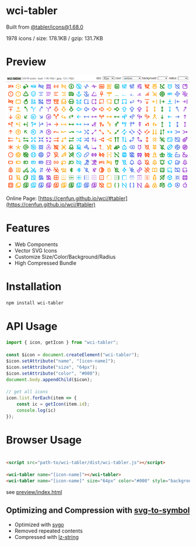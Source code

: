 # wci-tabler
Built from [@tabler/icons@1.68.0](https://github.com/tabler/tabler-icons)  

1978 icons / size: 178.1KB / gzip: 131.7KB  



# Preview
![screenshot](preview/screenshot.png)

Online Page: [https://cenfun.github.io/wci/#tabler](https://cenfun.github.io/wci/#tabler)

# Features
* Web Components
* Vector SVG Icons 
* Customize Size/Color/Background/Radius
* High Compressed Bundle
# Installation
```sh
npm install wci-tabler
```
# API Usage
```js
import { icon, getIcon } from "wci-tabler";

const $icon = document.createElement("wci-tabler");
$icon.setAttribute("name", "[icon-name]");
$icon.setAttribute("size", "64px");
$icon.setAttribute("color", "#000");
document.body.appendChild($icon);

// get all icons
icon.list.forEach(item => {
    const ic = getIcon(item.id);
    console.log(ic)
});
```
# Browser Usage
```html

<script src="path-to/wci-tabler/dist/wci-tabler.js"></script>

<wci-tabler name="[icon-name]"></wci-tabler>
<wci-tabler name="[icon-name]" size="64px" color="#000" style="background:#f5f5f5;"></wci-tabler>
```
see [preview/index.html](preview/index.html)

## Optimizing and Compression with [svg-to-symbol](https://github.com/cenfun/svg-to-symbol)
* Optimized with [svgo](https://github.com/svg/svgo)
* Removed repeated contents
* Compressed with [lz-string](https://github.com/pieroxy/lz-string)